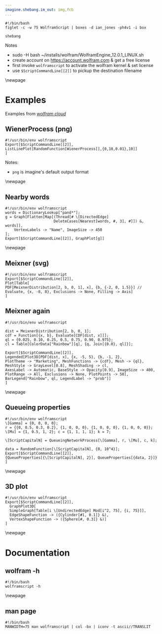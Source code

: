 ```yaml
---
imagine.shebang.im_out: img,fcb
...
```


```{.shebang im_out="stdout"}
#!/bin/bash
figlet -c -w 75 WolframScript | boxes -d ian_jones -ph4v1 -i box
```

```imagine
shebang
```

Notes

- sudo -H bash ~/installs/wolfram/WolframEngine_12.0.1_LINUX.sh
- create account on https://account.wolfram.com & get a free license
- first invoke `wolframscript` to activate the wolfram kernel & set license
- use `$ScriptCommandLine[[2]]` to pickup the destination filename

\newpage

# Examples

Examples from
[*wolfram cloud*](https://reference.wolframcloud.com/language/)

## WienerProcess (png)

```shebang
#!/usr/bin/env wolframscript
Export[$ScriptCommandLine[[2]],
ListLinePlot[RandomFunction[WienerProcess[],{0,10,0.01},10]]
]
```

Notes:

- `png` is imagine's default output format

\newpage

## Nearby words

```{.shebang im_fmt=gif im_out=img,fcb,stdout,stderr, im_log=4}
#!/usr/bin/env wolframscript
words = DictionaryLookup["pand*"];
g = Graph[Flatten[Map[(Thread[# \[DirectedEdge]
                      DeleteCases[Nearest[words, #, 3], #]]) &, words]],
    VertexLabels -> "Name", ImageSize -> 450
];
Export[$ScriptCommandLine[[2]], GraphPlot[g]]
```

\newpage

## Meixner (svg)

```{.shebang im_fmt=svg}
#!/usr/bin/env wolframscript
Export[$ScriptCommandLine[[2]],
Plot[Table[
PDF[MeixnerDistribution[2, b, 0, 1], x], {b, {-2, 0, 1.5}}] //
Evaluate, {x, -8, 8}, Exclusions -> None, Filling -> Axis]
]
```

## Meixner again

```{.shebang im_fmt=svg}
#!/usr/bin/env wolframscript

dist = MeixnerDistribution[2, b, 0, 1]; 
cdf = Function[{x, b}, Evaluate[CDF[dist, x]]];
ql = {0.025, 0.10, 0.25, 0.5, 0.75, 0.90, 0.975};
cl = Table[ColorData["Rainbow"][q], {q, Join[{0.0}, ql]}];

Export[$ScriptCommandLine[[2]],
Legended[Plot3D[PDF[dist, x], {x, -5, 5}, {b, -1, 2},
PlotTheme -> "Marketing", MeshFunctions -> {cdf}, Mesh -> {ql},
MeshStyle -> GrayLevel[0.8], MeshShading -> cl,
AxesLabel -> Automatic, BaseStyle -> Opacity[0.9], ImageSize -> 400,
PlotRange -> All, Exclusions -> None, PlotPoints -> 50],
BarLegend["Rainbow", ql, LegendLabel -> "prob"]]
]
```

\newpage

## Queueing properties

```{.shebang im_fmt=svg}
#!/usr/bin/env wolframscript
\[Gamma] = {0, 0, 0, 0};
r = {{0, 0.5, 0.3, 0.2}, {1, 0, 0, 0}, {1, 0, 0, 0}, {1, 0, 0, 0}};
\[Mu] = {1, 0.5, 1, 2}; c = {1, 1, 1, 1}; k = 7;

\[ScriptCapitalN] = QueueingNetworkProcess[\[Gamma], r, \[Mu], c, k];

data = RandomFunction[\[ScriptCapitalN], {0, 10^4}];
Export[$ScriptCommandLine[[2]],
{QueueProperties[{\[ScriptCapitalN], 2}], QueueProperties[{data, 2}]}
]
```

\newpage

## 3D plot

```{.shebang im_fmt=svg}
#!/usr/bin/env wolframscript
Export[$ScriptCommandLine[[2]],
  GraphPlot3D[
  SimpleGraph[Table[i \[UndirectedEdge] Mod[i^2, 75], {i, 75}]],
  EdgeShapeFunction -> ({Cylinder[#1, 0.1]} &),
  VertexShapeFunction -> ({Sphere[#, 0.3]} &)]
]
```

\newpage

# Documentation

## wolfram -h

```{.shebang im_out=stdout}
#!/bin/bash
wolframscript -h
```

\newpage

## man page

```{.shebang im_out=stdout}
#!/bin/bash
MANWIDTH=75 man wolframscript | col -bx | iconv -t ascii//TRANSLIT
```
